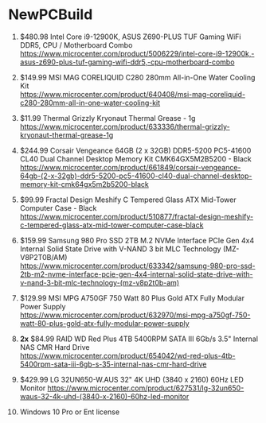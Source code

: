 # NewPCBuild

1.  $480.98 Intel Core i9-12900K, ASUS Z690-PLUS TUF Gaming WiFi DDR5, CPU / Motherboard Combo<br>
https://www.microcenter.com/product/5006229/intel-core-i9-12900k,-asus-z690-plus-tuf-gaming-wifi-ddr5,-cpu-motherboard-combo

2. $149.99 MSI MAG CORELIQUID C280 280mm All-in-One Water Cooling Kit <br>
https://www.microcenter.com/product/640408/msi-mag-coreliquid-c280-280mm-all-in-one-water-cooling-kit

3. $11.99 Thermal Grizzly Kryonaut Thermal Grease - 1g<br>
https://www.microcenter.com/product/633336/thermal-grizzly-kryonaut-thermal-grease-1g

4.  $244.99 Corsair Vengeance 64GB (2 x 32GB) DDR5-5200 PC5-41600 CL40 Dual Channel Desktop Memory Kit CMK64GX5M2B5200 - Black <br>
https://www.microcenter.com/product/661849/corsair-vengeance-64gb-(2-x-32gb)-ddr5-5200-pc5-41600-cl40-dual-channel-desktop-memory-kit-cmk64gx5m2b5200-black

5. $99.99 Fractal Design Meshify C Tempered Glass ATX Mid-Tower Computer Case - Black
https://www.microcenter.com/product/510877/fractal-design-meshify-c-tempered-glass-atx-mid-tower-computer-case-black

6. $159.99 Samsung 980 Pro SSD 2TB M.2 NVMe Interface PCIe Gen 4x4 Internal Solid State Drive with V-NAND 3 bit MLC Technology (MZ-V8P2T0B/AM)<br>
https://www.microcenter.com/product/633342/samsung-980-pro-ssd-2tb-m2-nvme-interface-pcie-gen-4x4-internal-solid-state-drive-with-v-nand-3-bit-mlc-technology-(mz-v8p2t0b-am)

7. $129.99 MSI MPG A750GF 750 Watt 80 Plus Gold ATX Fully Modular Power Supply<br>
https://www.microcenter.com/product/632970/msi-mpg-a750gf-750-watt-80-plus-gold-atx-fully-modular-power-supply

8. <b>2x</b> $84.99 RAID WD Red Plus 4TB 5400RPM SATA III 6Gb/s 3.5" Internal NAS CMR Hard Drive <br>
https://www.microcenter.com/product/654042/wd-red-plus-4tb-5400rpm-sata-iii-6gb-s-35-internal-nas-cmr-hard-drive

9. $429.99 LG 32UN650-W.AUS 32" 4K UHD (3840 x 2160) 60Hz LED Monitor
https://www.microcenter.com/product/627531/lg-32un650-waus-32-4k-uhd-(3840-x-2160)-60hz-led-monitor

10. Windows 10 Pro or Ent license
